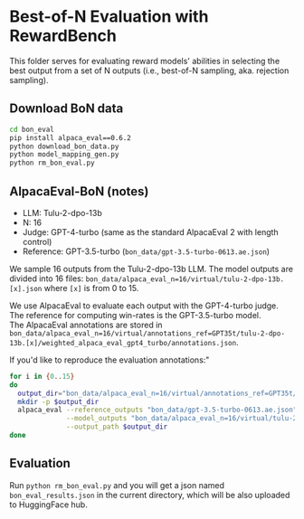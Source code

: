 # Best-of-N Evaluation with RewardBench 

This folder serves for evaluating reward models' abilities in selecting the best output from a set of N outputs (i.e., best-of-N sampling, aka. rejection sampling).  


## Download BoN data 

```bash
cd bon_eval
pip install alpaca_eval==0.6.2
python download_bon_data.py
python model_mapping_gen.py
python rm_bon_eval.py
```

## AlpacaEval-BoN (notes)

- LLM: Tulu-2-dpo-13b
- N: 16
- Judge: GPT-4-turbo (same as the standard AlpacaEval 2 with length control)
- Reference: GPT-3.5-turbo (`bon_data/gpt-3.5-turbo-0613.ae.json`)

We sample 16 outputs from the Tulu-2-dpo-13b LLM. The model outputs are divided into 16 files: `bon_data/alpaca_eval_n=16/virtual/tulu-2-dpo-13b.[x].json` where `[x]` is from 0 to 15. 

We use AlpacaEval to evaluate each output with the GPT-4-turbo judge. 
The reference for computing win-rates is the GPT-3.5-turbo model.  
The AlpacaEval annotations are stored in `bon_data/alpaca_eval_n=16/virtual/annotations_ref=GPT35t/tulu-2-dpo-13b.[x]/weighted_alpaca_eval_gpt4_turbo/annotations.json`. 

If you'd like to reproduce the evaluation annotations:"
```bash
for i in {0..15}
do 
  output_dir="bon_data/alpaca_eval_n=16/virtual/annotations_ref=GPT35t/tulu-2-dpo-13b.$i/"
  mkdir -p $output_dir
  alpaca_eval --reference_outputs "bon_data/gpt-3.5-turbo-0613.ae.json" \
              --model_outputs "bon_data/alpaca_eval_n=16/virtual/tulu-2-dpo-13b.$i.json" \
              --output_path $output_dir
done 
```

## Evaluation

<!-- export HF_ENDPOINT=https://hf-mirror.com -->

Run `python rm_bon_eval.py` and you will get a json named `bon_eval_results.json` in the current directory, which will be also uploaded to HuggingFace hub.

